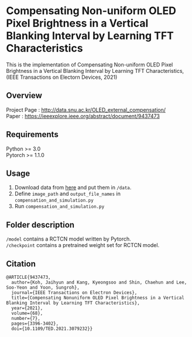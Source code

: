 # Compensating Non-uniform OLED Pixel Brightness in a Vertical Blanking Interval by Learning TFT Characteristics
This is the implementation of Compensating Non-uniform OLED Pixel Brightness in a Vertical Blanking Interval by Learning TFT Characteristics, (IEEE Transactions on Electorn Devices, 2021)

## Overview
Project Page : http://data.snu.ac.kr/OLED_external_compensation/ <br>
Paper : https://ieeexplore.ieee.org/abstract/document/9437473

## Requirements
Python >= 3.0 <br>
Pytorch >= 1.1.0

## Usage
1. Download data from [here](https://drive.google.com/file/d/17Pr7rX17_iRrGtgGMpMid5WeGJwIyVhS/view?usp=sharing) and put them in ```/data```.
2. Define ```image_path``` and ```output_file_names``` in ```compensation_and_simulation.py```
3. Run ```compensation_and_simulation.py```

## Folder description
```/model``` contains a RCTCN model written by Pytorch.  
```/checkpoint``` contains a pretrained weight set for RCTCN model.

## Citation
```
@ARTICLE{9437473,
  author={Koh, Jaihyun and Kang, Kyeongsoo and Shin, Chaehun and Lee, Soo-Yeon and Yoon, Sungroh},
  journal={IEEE Transactions on Electron Devices}, 
  title={Compensating Nonuniform OLED Pixel Brightness in a Vertical Blanking Interval by Learning TFT Characteristics}, 
  year={2021},
  volume={68},
  number={7},
  pages={3396-3402},
  doi={10.1109/TED.2021.3079232}}
```
